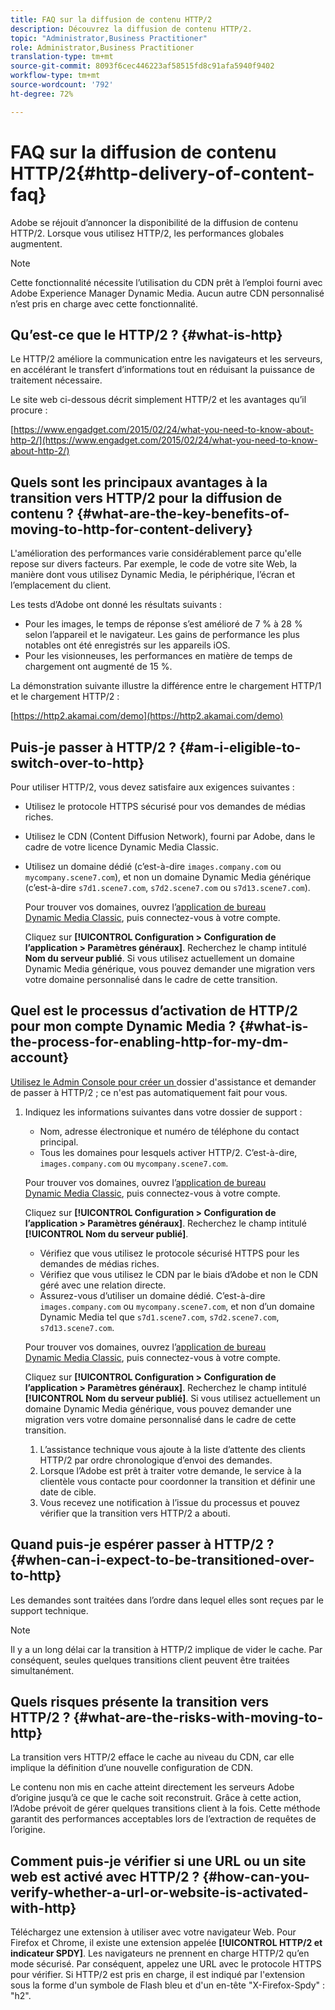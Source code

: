 ```yaml
---
title: FAQ sur la diffusion de contenu HTTP/2
description: Découvrez la diffusion de contenu HTTP/2.
topic: "Administrator,Business Practitioner"
role: Administrator,Business Practitioner
translation-type: tm+mt
source-git-commit: 8093f6cec446223af58515fd8c91afa5940f9402
workflow-type: tm+mt
source-wordcount: '792'
ht-degree: 72%

---
```



# FAQ sur la diffusion de contenu HTTP/2{#http-delivery-of-content-faq}

Adobe se réjouit d’annoncer la disponibilité de la diffusion de contenu HTTP/2. Lorsque vous utilisez HTTP/2, les performances globales augmentent.

>[!NOTE]
>
>Cette fonctionnalité nécessite l’utilisation du CDN prêt à l’emploi fourni avec Adobe Experience Manager Dynamic Media. Aucun autre CDN personnalisé n’est pris en charge avec cette fonctionnalité.

## Qu’est-ce que le HTTP/2 ? {#what-is-http}

Le HTTP/2 améliore la communication entre les navigateurs et les serveurs, en accélérant le transfert d’informations tout en réduisant la puissance de traitement nécessaire.

Le site web ci-dessous décrit simplement HTTP/2 et les avantages qu’il procure :

[https://www.engadget.com/2015/02/24/what-you-need-to-know-about-http-2/](https://www.engadget.com/2015/02/24/what-you-need-to-know-about-http-2/)

## Quels sont les principaux avantages à la transition vers HTTP/2 pour la diffusion de contenu ? {#what-are-the-key-benefits-of-moving-to-http-for-content-delivery}

L&#39;amélioration des performances varie considérablement parce qu&#39;elle repose sur divers facteurs. Par exemple, le code de votre site Web, la manière dont vous utilisez Dynamic Media, le périphérique, l’écran et l’emplacement du client.

Les tests d’Adobe ont donné les résultats suivants :

* Pour les images, le temps de réponse s’est amélioré de 7 % à 28 % selon l’appareil et le navigateur. Les gains de performance les plus notables ont été enregistrés sur les appareils iOS.
* Pour les visionneuses, les performances en matière de temps de chargement ont augmenté de 15 %.

La démonstration suivante illustre la différence entre le chargement HTTP/1 et le chargement HTTP/2 :

[https://http2.akamai.com/demo](https://http2.akamai.com/demo)

## Puis-je passer à HTTP/2 ? {#am-i-eligible-to-switch-over-to-http}

Pour utiliser HTTP/2, vous devez satisfaire aux exigences suivantes :

* Utilisez le protocole HTTPS sécurisé pour vos demandes de médias riches.
* Utilisez le CDN (Content Diffusion Network), fourni par Adobe, dans le cadre de votre licence Dynamic Media Classic.
* Utilisez un domaine dédié (c’est-à-dire `images.company.com` ou `mycompany.scene7.com`), et non un domaine Dynamic Media générique (c’est-à-dire `s7d1.scene7.com`, `s7d2.scene7.com` ou `s7d13.scene7.com`).

   Pour trouver vos domaines, ouvrez l’[application de bureau Dynamic Media Classic](https://experienceleague.adobe.com/docs/dynamic-media-classic/using/getting-started/signing-out.html?lang=fr#getting-started), puis connectez-vous à votre compte.

   Cliquez sur **[!UICONTROL Configuration > Configuration de l’application > Paramètres généraux]**. Recherchez le champ intitulé **Nom du serveur publié**. Si vous utilisez actuellement un domaine Dynamic Media générique, vous pouvez demander une migration vers votre domaine personnalisé dans le cadre de cette transition.

## Quel est le processus d’activation de HTTP/2 pour mon compte Dynamic Media ? {#what-is-the-process-for-enabling-http-for-my-dm-account}

[Utilisez le Admin Console pour créer un ](https://helpx.adobe.com/fr/enterprise/admin-guide.html/enterprise/using/support-for-experience-cloud.ug.html) dossier d&#39;assistance et demander de passer à HTTP/2 ; ce n&#39;est pas automatiquement fait pour vous.

1. Indiquez les informations suivantes dans votre dossier de support :

   * Nom, adresse électronique et numéro de téléphone du contact principal.
   * Tous les domaines pour lesquels activer HTTP/2. C’est-à-dire, `images.company.com` ou `mycompany.scene7.com`.

   Pour trouver vos domaines, ouvrez l’[application de bureau Dynamic Media Classic](https://experienceleague.adobe.com/docs/dynamic-media-classic/using/getting-started/signing-out.html#getting-started), puis connectez-vous à votre compte.

   Cliquez sur **[!UICONTROL Configuration > Configuration de l’application > Paramètres généraux]**. Recherchez le champ intitulé **[!UICONTROL Nom du serveur publié]**.

   * Vérifiez que vous utilisez le protocole sécurisé HTTPS pour les demandes de médias riches.
   * Vérifiez que vous utilisez le CDN par le biais d’Adobe et non le CDN géré avec une relation directe.
   * Assurez-vous d’utiliser un domaine dédié. C’est-à-dire `images.company.com` ou `mycompany.scene7.com`, et non d’un domaine Dynamic Media tel que `s7d1.scene7.com`, `s7d2.scene7.com`, `s7d13.scene7.com`.

   Pour trouver vos domaines, ouvrez l’[application de bureau Dynamic Media Classic](https://experienceleague.adobe.com/docs/dynamic-media-classic/using/getting-started/signing-out.html#getting-started), puis connectez-vous à votre compte.

   Cliquez sur **[!UICONTROL Configuration > Configuration de l’application > Paramètres généraux]**. Recherchez le champ intitulé **[!UICONTROL Nom du serveur publié]**. Si vous utilisez actuellement un domaine Dynamic Media générique, vous pouvez demander une migration vers votre domaine personnalisé dans le cadre de cette transition.

   1. L’assistance technique vous ajoute à la liste d’attente des clients HTTP/2 par ordre chronologique d’envoi des demandes.
   1. Lorsque l’Adobe est prêt à traiter votre demande, le service à la clientèle vous contacte pour coordonner la transition et définir une date de cible.
   1. Vous recevez une notification à l’issue du processus et pouvez vérifier que la transition vers HTTP/2 a abouti.



## Quand puis-je espérer passer à HTTP/2 ? {#when-can-i-expect-to-be-transitioned-over-to-http}

Les demandes sont traitées dans l’ordre dans lequel elles sont reçues par le support technique.

>[!NOTE]
>
>Il y a un long délai car la transition à HTTP/2 implique de vider le cache. Par conséquent, seules quelques transitions client peuvent être traitées simultanément.

## Quels risques présente la transition vers HTTP/2 ?  {#what-are-the-risks-with-moving-to-http}

La transition vers HTTP/2 efface le cache au niveau du CDN, car elle implique la définition d’une nouvelle configuration de CDN.

Le contenu non mis en cache atteint directement les serveurs Adobe d’origine jusqu’à ce que le cache soit reconstruit. Grâce à cette action, l’Adobe prévoit de gérer quelques transitions client à la fois. Cette méthode garantit des performances acceptables lors de l’extraction de requêtes de l’origine.

## Comment puis-je vérifier si une URL ou un site web est activé avec HTTP/2 ?  {#how-can-you-verify-whether-a-url-or-website-is-activated-with-http}

Téléchargez une extension à utiliser avec votre navigateur Web. Pour Firefox et Chrome, il existe une extension appelée **[!UICONTROL HTTP/2 et indicateur SPDY]**. Les navigateurs ne prennent en charge HTTP/2 qu’en mode sécurisé. Par conséquent, appelez une URL avec le protocole HTTPS pour vérifier. Si HTTP/2 est pris en charge, il est indiqué par l&#39;extension sous la forme d&#39;un symbole de Flash bleu et d&#39;un en-tête &quot;X-Firefox-Spdy&quot; : &quot;h2&quot;.
